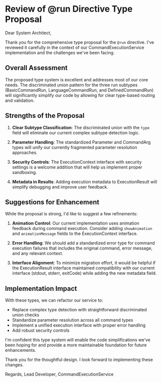 # Review of @run Directive Type Proposal

Dear System Architect,

Thank you for the comprehensive type proposal for the `@run` directive. I've reviewed it carefully in the context of our CommandExecutionService implementation and the challenges we've been facing.

## Overall Assessment

The proposed type system is excellent and addresses most of our core needs. The discriminated union pattern for the three run subtypes (BasicCommandRun, LanguageCommandRun, and DefinedCommandRun) will significantly simplify our code by allowing for clear type-based routing and validation.

## Strengths of the Proposal

1. **Clear Subtype Classification**: The discriminated union with the `type` field will eliminate our current complex subtype detection logic.

2. **Parameter Handling**: The standardized Parameter and CommandArg types will unify our currently fragmented parameter resolution approaches.

3. **Security Controls**: The ExecutionContext interface with security settings is a welcome addition that will help us implement proper sandboxing.

4. **Metadata in Results**: Adding execution metadata to ExecutionResult will simplify debugging and improve user feedback.

## Suggestions for Enhancement

While the proposal is strong, I'd like to suggest a few refinements:

1. **Animation Control**: Our current implementation uses animation feedback during command execution. Consider adding `showAnimation` and `animationMessage` fields to the ExecutionContext interface.

2. **Error Handling**: We should add a standardized error type for command execution failures that includes the original command, error message, and any relevant context.

3. **Interface Alignment**: To minimize migration effort, it would be helpful if the ExecutionResult interface maintained compatibility with our current interface (stdout, stderr, exitCode) while adding the new metadata field.

## Implementation Impact

With these types, we can refactor our service to:
- Replace complex type detection with straightforward discriminated union checks
- Standardize parameter resolution across all command types
- Implement a unified execution interface with proper error handling
- Add robust security controls

I'm confident this type system will enable the code simplifications we've been hoping for and provide a more maintainable foundation for future enhancements.

Thank you for the thoughtful design. I look forward to implementing these changes.

Regards,
Lead Developer, CommandExecutionService